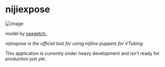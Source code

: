 # nijiexpose
![image](https://github.com/nijigenerate/nijiexpose/assets/449741/26830ec6-32ac-4a7b-ab73-06ada20badc3)

model by [seagetch](https://twitter.com/seagetch)_

*nijiexpose is the official tool for using nijilive puppets for VTubing.*

This application is currently under heavy development and isn't ready for production just yet.
